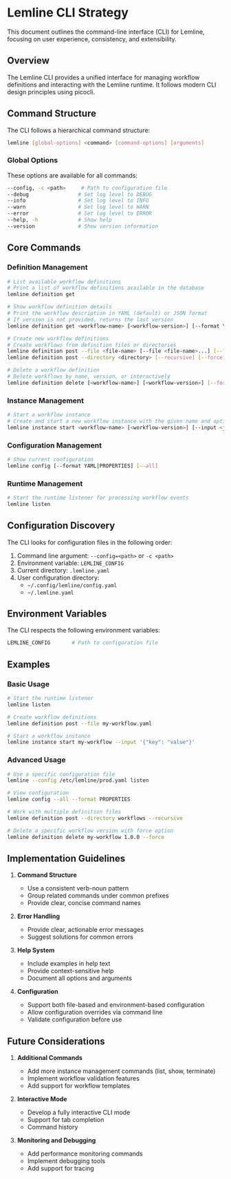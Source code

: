# Lemline CLI Strategy

This document outlines the command-line interface (CLI) for Lemline, focusing on user experience,
consistency, and extensibility.

## Overview

The Lemline CLI provides a unified interface for managing workflow definitions and interacting with the Lemline runtime. It follows
modern CLI design principles using picocli.

## Command Structure

The CLI follows a hierarchical command structure:

```bash
lemline [global-options] <command> [command-options] [arguments]
```

### Global Options

These options are available for all commands:

```bash
--config, -c <path>     # Path to configuration file
--debug                # Set log level to DEBUG
--info                 # Set log level to INFO
--warn                 # Set log level to WARN
--error                # Set log level to ERROR
--help, -h             # Show help
--version              # Show version information
```

## Core Commands

### Definition Management

```bash
# List available workflow definitions
# Print a list of workflow definitions available in the database
lemline definition get

# Show workflow definition details
# Print the workflow description in YAML (default) or JSON format
# If version is not provided, returns the last version
lemline definition get <workflow-name> [<workflow-version>] [--format YAML|JSON]

# Create new workflow definitions
# Create workflows from definition files or directories
lemline definition post --file <file-name> [--file <file-name>...] [--force]
lemline definition post --directory <directory> [--recursive] [--force]

# Delete a workflow definition
# Delete workflows by name, version, or interactively
lemline definition delete [<workflow-name>] [<workflow-version>] [--force]
```

### Instance Management

```bash
# Start a workflow instance
# Create and start a new workflow instance with the given name and optional version
lemline instance start <workflow-name> [<workflow-version>] [--input <json-string>]
```

### Configuration Management

```bash
# Show current configuration
lemline config [--format YAML|PROPERTIES] [--all]
```

### Runtime Management

```bash
# Start the runtime listener for processing workflow events
lemline listen
```

## Configuration Discovery

The CLI looks for configuration files in the following order:

1. Command line argument: `--config=<path>` or `-c <path>`
2. Environment variable: `LEMLINE_CONFIG`
3. Current directory: `.lemline.yaml`
4. User configuration directory:
   - `~/.config/lemline/config.yaml`
   - `~/.lemline.yaml`

## Environment Variables

The CLI respects the following environment variables:

```bash
LEMLINE_CONFIG       # Path to configuration file
```

## Examples

### Basic Usage

```bash
# Start the runtime listener
lemline listen

# Create workflow definitions
lemline definition post --file my-workflow.yaml

# Start a workflow instance
lemline instance start my-workflow --input '{"key": "value"}'
```

### Advanced Usage

```bash
# Use a specific configuration file
lemline --config /etc/lemline/prod.yaml listen

# View configuration
lemline config --all --format PROPERTIES

# Work with multiple definition files
lemline definition post --directory workflows --recursive

# Delete a specific workflow version with force option
lemline definition delete my-workflow 1.0.0 --force
```

## Implementation Guidelines

1. **Command Structure**
   - Use a consistent verb-noun pattern
   - Group related commands under common prefixes
   - Provide clear, concise command names

2. **Error Handling**
   - Provide clear, actionable error messages
   - Suggest solutions for common errors

3. **Help System**
   - Include examples in help text
   - Provide context-sensitive help
   - Document all options and arguments

4. **Configuration**
   - Support both file-based and environment-based configuration
   - Allow configuration overrides via command line
   - Validate configuration before use

## Future Considerations

1. **Additional Commands**
   - Add more instance management commands (list, show, terminate)
   - Implement workflow validation features
   - Add support for workflow templates

2. **Interactive Mode**
   - Develop a fully interactive CLI mode
   - Support for tab completion
   - Command history

3. **Monitoring and Debugging**
   - Add performance monitoring commands
   - Implement debugging tools
   - Add support for tracing 
